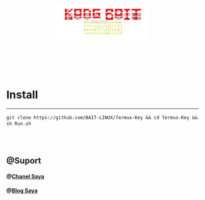 
<br><br>
<p align="center">
<img src="Img/68747470733a2f2f6b2e746f7034746f702e696f2f705f3139303834336d7232312e6a7067-removebg-preview.png" width="250">
<br>
<br><br><br><br>
</p>


# Install 




-------------------------------------------------------------------------

    git clone https://github.com/BAIT-LINUX/Termux-Key && cd Termux-Key && sh Run.sh





<br><br>



<h2>@Suport</h2>

<h4>@<a href="https://youtube.com/c/KangBaIT">Chanel Saya</a></h4>


<h4>@<a href="https://kang-bait.blogspot.com">Blog Saya</a></h4>


